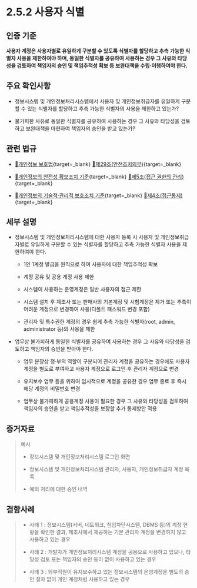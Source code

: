 # 2.5.2 사용자 식별

## 인증 기준

**사용자 계정은 사용자별로 유일하게 구분할 수 있도록 식별자를 할당하고 추측 가능한 식별자 사용을 제한하여야 하며, 동일한 식별자를 공유하여 사용하는 경우 그 사유와 타당성을 검토하여 책임자의 승인 및 책임추적성 확보 등 보완대책을 수립·이행하여야 한다.**

## 주요 확인사항

- 정보시스템 및 개인정보처리시스템에서 사용자 및 개인정보취급자를 유일하게 구분할 수 있는 식별자를 할당하고 추측 가능한 식별자의 사용을 제한하고 있는가?

- 불가피한 사유로 동일한 식별자를 공유하여 사용하는 경우 그 사유와 타당성을 검토하고 보완대책을 마련하여 책임자의 승인을 받고 있는가?

## 관련 법규

- [🔗개인정보 보호법][개인정보 보호법 제29조]{target=_blank} [🔗제29조(안전조치의무)][개인정보 보호법 제29조 부분]{target=_blank}

- [🔗개인정보의 안전성 확보조치 기준][개인정보의 안전성 확보조치 기준 제5조]{target=_blank} [🔗제5조(접근 권한의 관리)][개인정보의 안전성 확보조치 기준 제5조]{target=_blank}

- [🔗개인정보의 기술적·관리적 보호조치 기준][개인정보의 기술적·관리적 보호조치 기준 제4조]{target=_blank} [🔗제4조(접근통제)][개인정보의 기술적·관리적 보호조치 기준 제4조]{target=_blank}

## 세부 설명

- 정보시스템 및 개인정보처리시스템에 대한 사용자 등록 시 사용자 및 개인정보취급자별로 유일하게 구분할 수 있는 식별자를 할당하고 추측 가능한 식별자 사용을 제한하여야 한다.

    - 1인 1계정 발급을 원칙으로 하여 사용자에 대한 책임추적성 확보

    - 계정 공유 및 공용 계정 사용 제한

    - 시스템이 사용하는 운영계정은 일반 사용자의 접근 제한

    - 시스템 설치 후 제조사 또는 판매사의 기본계정 및 시험계정은 제거 또는 추측이 어려운 계정으로 변경하여 사용(디폴트 패스워드 변경 포함)

    - 관리자 및 특수권한 계정의 경우 쉽게 추측 가능한 식별자(root, admin, administrator 등)의 사용을 제한

- 업무상 불가피하게 동일한 식별자를 공유하여 사용하는 경우 그 사유와 타당성을 검토하고 책임자의 승인을 받아야 한다.

    - 업무 분장상 정·부의 역할이 구분되어 관리자 계정을 공유하는 경우에도 사용자 계정을 별도로 부여하고 사용자 계정으로 로그인 후 관리자 계정으로 변경

    - 유지보수 업무 등을 위하여 임시적으로 계정을 공유한 경우 업무 종료 후 즉시 해당 계정의 비밀번호 변경

    - 업무상 불가피하게 공용계정 사용이 필요한 경우 그 사유와 타당성을 검토하여 책임자의 승인을 받고 책임추적성을 보장할 추가 통제방안 적용

## 증거자료

> 예시
>
> - 정보시스템 및 개인정보처리시스템 로그인 화면
>
> - 정보시스템 및 개인정보처리시스템 관리자, 사용자, 개인정보취급자 계정 목록
>
> - 예외 처리에 대한 승인 내역

## 결함사례

> - 사례 1 : 정보시스템(서버, 네트워크, 침입차단시스템, DBMS 등)의 계정 현황을 확인한 결과, 제조사에서 제공하는 기본 관리자 계정을 변경하지 않고 사용하고 있는 경우
>
> - 사례 2 : 개발자가 개인정보처리시스템 계정을 공용으로 사용하고 있으나, 타당성 검토 또는 책임자의 승인 등이 없이 사용하고 있는 경우
>
> - 사례 3 : 외부직원이 유지보수하고 있는 정보시스템의 운영계정을 별도의 승인 절차 없이 개인 계정처럼 사용하고 있는 경우

[개인정보 보호법 제29조]: https://www.law.go.kr/법령/개인정보보호법/(20200805,16930,20200204)/제29조 "개인정보 보호법 제29조"
[개인정보 보호법 제29조 부분]: https://www.law.go.kr/법령/개인정보보호법/제29조 "개인정보 보호법 제29조 부분"

[개인정보의 안전성 확보조치 기준 제5조]: https://www.law.go.kr/행정규칙/(개인정보보호위원회)개인정보의안전성확보조치기준/(2021-2,20210915)/제5조 "개인정보의 안전성 확보조치 기준 제5조"

[개인정보의 기술적·관리적 보호조치 기준 제4조]: https://www.law.go.kr/행정규칙/(개인정보보호위원회)개인정보의기술적·관리적보호조치기준/(2021-3,20210915)/제4조 "개인정보의 기술적·관리적 보호조치 기준 제4조"
